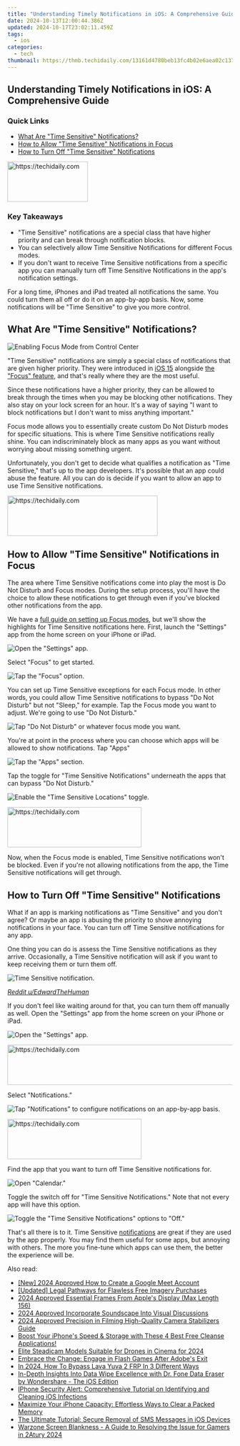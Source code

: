 ```yaml
---
title: "Understanding Timely Notifications in iOS: A Comprehensive Guide"
date: 2024-10-13T12:00:44.386Z
updated: 2024-10-17T23:02:11.459Z
tags:
  - ios
categories:
  - tech
thumbnail: https://thmb.techidaily.com/13161d4780beb13fc4b02e6aea02c1375d88cd123ec37a972f3b6c973af210c4.jpg
---
```


## Understanding Timely Notifications in iOS: A Comprehensive Guide

### Quick Links

* [What Are "Time Sensitive" Notifications?](https://twitter-videos.techidaily.com/updated-in-2024-tailored-techniques-to-procure-tweets-gifs/)
* [How to Allow "Time Sensitive" Notifications in Focus](https://tech-recovery.techidaily.com/hilarious-idevice-tricks-ultimate-guide-to-ipod-iphone-and-ipad-prank-ideas/)
* [How to Turn Off "Time Sensitive" Notifications](https://buynow-tips.techidaily.com/superior-wireless-audiophiles-choice-for-tv/)

<!-- affiliate ads begin -->
<a href="https://aligracehair.sjv.io/c/5597632/2135353/19272" target="_top" id="2135353">
  <img src="//a.impactradius-go.com/display-ad/19272-2135353" border="0" alt="https://techidaily.com" width="180" height="90"/>
</a>
<img height="0" width="0" src="https://aligracehair.sjv.io/i/5597632/2135353/19272" style="position:absolute;visibility:hidden;" border="0" />
<!-- affiliate ads end -->

### Key Takeaways

* "Time Sensitive" notifications are a special class that have higher priority and can break through notification blocks.
* You can selectively allow Time Sensitive Notifications for different Focus modes.
* If you don't want to receive Time Sensitive notifications from a specific app you can manually turn off Time Sensitive Notifications in the app's notification settings.

 For a long time, iPhones and iPad treated all notifications the same. You could turn them all off or do it on an app-by-app basis. Now, some notifications will be "Time Sensitive" to give you more control.

##  What Are "Time Sensitive" Notifications?

![Enabling Focus Mode from Control Center](https://static1.howtogeekimages.com/wordpress/wp-content/uploads/2021/06/Enabling-Focus-Mode-from-Control-Center.png) 

 "Time Sensitive" notifications are simply a special class of notifications that are given higher priority. They were introduced in [iOS 15](https://screen-mirroring-recording.techidaily.com/new-2024-approved-elite-5-emulators-transforming-old-ps1-games-on-pcs/) alongside [the "Focus" feature](https://youtube-data.techidaily.com/24-stay-ahead-with-innovation-integrating-youtube-into-your-educational-approach/), and that's really where they are the most useful.

 Since these notifications have a higher priority, they can be allowed to break through the times when you may be blocking other notifications. They also stay on your lock screen for an hour. It's a way of saying "I want to block notifications but I don't want to miss anything important."

 Focus mode allows you to essentially create custom Do Not Disturb modes for specific situations. This is where Time Sensitive notifications really shine. You can indiscriminately block as many apps as you want without worrying about missing something urgent.

 Unfortunately, you don't get to decide what qualifies a notification as "Time Sensitive," that's up to the app developers. It's possible that an app could abuse the feature. All you can do is decide if you want to allow an app to use Time Sensitive notifications.

<!-- affiliate ads begin -->
<a href="https://aligracehair.sjv.io/c/5597632/2135372/19272" target="_top" id="2135372">
  <img src="//a.impactradius-go.com/display-ad/19272-2135372" border="0" alt="https://techidaily.com" width="336" height="90"/>
</a>
<img height="0" width="0" src="https://aligracehair.sjv.io/i/5597632/2135372/19272" style="position:absolute;visibility:hidden;" border="0" />
<!-- affiliate ads end -->

##  How to Allow "Time Sensitive" Notifications in Focus

 The area where Time Sensitive notifications come into play the most is Do Not Disturb and Focus modes. During the setup process, you'll have the choice to allow these notifications to get through even if you've blocked other notifications from the app.

 We have a [full guide on setting up Focus modes](https://instagram-video-recordings.techidaily.com/updated-storystitcher-compelling-collage-for-instagram-users-for-2024/), but we'll show the highlights for Time Sensitive notifications here. First, launch the "Settings" app from the home screen on your iPhone or iPad.

![Open the &quot;Settings&quot; app.](https://static1.howtogeekimages.com/wordpress/wp-content/uploads/2021/08/2021-08-17_17-17-33.png) 

 Select "Focus" to get started.

![Tap the "Focus" option.](https://static1.howtogeekimages.com/wordpress/wp-content/uploads/2023/11/1-tap-focus.png) 

 You can set up Time Sensitive exceptions for each Focus mode. In other words, you could allow Time Sensitive notifications to bypass "Do Not Disturb" but not "Sleep," for example. Tap the Focus mode you want to adjust. We're going to use "Do Not Disturb." 

![Tap "Do Not Disturb" or whatever focus mode you want.](https://static1.howtogeekimages.com/wordpress/wp-content/uploads/2023/11/2-tap-do-not-disturb.png) 

 You're at point in the process where you can choose which apps will be allowed to show notifications. Tap "Apps"

![Tap the "Apps" section.](https://static1.howtogeekimages.com/wordpress/wp-content/uploads/2023/11/3-apps-priority-notifications.png) 

 Tap the toggle for "Time Sensitive Notifications" underneath the apps that can bypass "Do Not Disturb." 

![Enable the "Time Sensitive Locations" toggle.](https://static1.howtogeekimages.com/wordpress/wp-content/uploads/2023/11/4-time-sensitive-notifications.png) 

<!-- affiliate ads begin -->
<a href="https://aligracehair.sjv.io/c/5597632/2115916/19272" target="_top" id="2115916">
  <img src="//a.impactradius-go.com/display-ad/19272-2115916" border="0" alt="https://techidaily.com" width="300" height="90"/>
</a>
<img height="0" width="0" src="https://aligracehair.sjv.io/i/5597632/2115916/19272" style="position:absolute;visibility:hidden;" border="0" />
<!-- affiliate ads end -->

 Now, when the Focus mode is enabled, Time Sensitive notifications won't be blocked. Even if you're not allowing notifications from the app, the Time Sensitive notifications will get through.

##  How to Turn Off "Time Sensitive" Notifications

 What if an app is marking notifications as "Time Sensitive" and you don't agree? Or maybe an app is abusing the priority to shove annoying notifications in your face. You can turn off Time Sensitive notifications for any app.

 One thing you can do is assess the Time Sensitive notifications as they arrive. Occasionally, a Time Sensitive notification will ask if you want to keep receiving them or turn them off.

![Time Sensitive notification.](https://static1.howtogeekimages.com/wordpress/wp-content/uploads/2021/08/NnUbMN2feKZH9Q9cgkTJRnXs-C5c1ReWddrAzqoKRNA-1.jpg) 

_[Reddit u/EdwardTheHuman](https://www.reddit.com/r/iOSBeta/comments/o2d778/ios%5F15%5Fbeta%5F1%5Foption%5Fto%5Fkeep%5For%5Fturn%5Foff%5Ftime/)_

 If you don't feel like waiting around for that, you can turn them off manually as well. Open the "Settings" app from the home screen on your iPhone or iPad.

![Open the &quot;Settings&quot; app.](https://static1.howtogeekimages.com/wordpress/wp-content/uploads/2021/08/2021-08-17_17-17-33.png) 

<!-- affiliate ads begin -->
<a href="https://aidotcom.pxf.io/c/5597632/2129043/19576" target="_top" id="2129043">
  <img src="//a.impactradius-go.com/display-ad/19576-2129043" border="0" alt="https://techidaily.com" width="728" height="90"/>
</a>
<img height="0" width="0" src="https://aidotcom.pxf.io/i/5597632/2129043/19576" style="position:absolute;visibility:hidden;" border="0" />
<!-- affiliate ads end -->

 Select "Notifications."

![Tap "Notifications" to configure notifications on an app-by-app basis.](https://static1.howtogeekimages.com/wordpress/wp-content/uploads/2023/11/5-tap-notifications.png) 

<!-- affiliate ads begin -->
<a href="https://aligracehair.sjv.io/c/5597632/2027176/19272" target="_top" id="2027176">
  <img src="//a.impactradius-go.com/display-ad/19272-2027176" border="0" alt="https://techidaily.com" width="300" height="90"/>
</a>
<img height="0" width="0" src="https://aligracehair.sjv.io/i/5597632/2027176/19272" style="position:absolute;visibility:hidden;" border="0" />
<!-- affiliate ads end -->

 Find the app that you want to turn off Time Sensitive notifications for.

![Open "Calendar."](https://static1.howtogeekimages.com/wordpress/wp-content/uploads/2023/11/open-calendar6.png) 

 Toggle the switch off for "Time Sensitive Notifications." Note that not every app will have this option.

![Toggle the "Time Sensitive Notifications" options to "Off."](https://static1.howtogeekimages.com/wordpress/wp-content/uploads/2023/11/7-time-sensitive-notifications-off.png) 

 That's all there is to it. Time Sensitive [notifications](https://snapchat-videos.techidaily.com/updated-2024-approved-saving-snaps-from-snapchat-on-camera-roll-a-guide/) are great if they are used by the app properly. You may find them useful for some apps, but annoying with others. The more you fine-tune which apps can use them, the better the experience will be.

<ins class="adsbygoogle"
     style="display:block"
     data-ad-format="autorelaxed"
     data-ad-client="ca-pub-7571918770474297"
     data-ad-slot="1223367746"></ins>

<ins class="adsbygoogle"
     style="display:block"
     data-ad-client="ca-pub-7571918770474297"
     data-ad-slot="8358498916"
     data-ad-format="auto"
     data-full-width-responsive="true"></ins>

<span class="atpl-alsoreadstyle">Also read:</span>
<div><ul>
<li><a href="https://screen-activity-recording.techidaily.com/new-2024-approved-how-to-create-a-google-meet-account/"><u>[New] 2024 Approved How to Create a Google Meet Account</u></a></li>
<li><a href="https://vp-tips.techidaily.com/updated-legal-pathways-for-flawless-free-imagery-purchases/"><u>[Updated] Legal Pathways for Flawless Free Imagery Purchases</u></a></li>
<li><a href="https://video-capture.techidaily.com/2024-approved-essential-frames-from-apples-display-max-length-156/"><u>2024 Approved Essential Frames From Apple's Display (Max Length 156)</u></a></li>
<li><a href="https://article-helps.techidaily.com/2024-approved-incorporate-soundscape-into-visual-discussions/"><u>2024 Approved Incorporate Soundscape Into Visual Discussions</u></a></li>
<li><a href="https://extra-skills.techidaily.com/2024-approved-precision-in-filming-high-quality-camera-stabilizers-guide/"><u>2024 Approved Precision in Filming High-Quality Camera Stabilizers Guide</u></a></li>
<li><a href="https://os-tips.techidaily.com/1723620242101-boost-your-iphones-speed-and-storage-with-these-4-best-free-cleanse-applications/"><u>Boost Your iPhone's Speed & Storage with These 4 Best Free Cleanse Applications!</u></a></li>
<li><a href="https://vp-tips.techidaily.com/elite-steadicam-models-suitable-for-drones-in-cinema-for-2024/"><u>Elite Steadicam Models Suitable for Drones in Cinema for 2024</u></a></li>
<li><a href="https://games-able.techidaily.com/embrace-the-change-engage-in-flash-games-after-adobes-exit/"><u>Embrace the Change: Engage in Flash Games After Adobe's Exit</u></a></li>
<li><a href="https://android-frp.techidaily.com/in-2024-how-to-bypass-lava-yuva-2-frp-in-3-different-ways-by-drfone-android/"><u>In 2024, How To Bypass Lava Yuva 2 FRP In 3 Different Ways</u></a></li>
<li><a href="https://os-tips.techidaily.com/in-depth-insights-into-data-wipe-excellence-with-dr-fone-data-eraser-by-wondershare-the-ios-edition/"><u>In-Depth Insights Into Data Wipe Excellence with Dr. Fone Data Eraser by Wondershare - The iOS Edition</u></a></li>
<li><a href="https://os-tips.techidaily.com/iphone-security-alert-comprehensive-tutorial-on-identifying-and-cleaning-ios-infections/"><u>IPhone Security Alert: Comprehensive Tutorial on Identifying and Cleaning iOS Infections</u></a></li>
<li><a href="https://os-tips.techidaily.com/maximize-your-iphone-capacity-effortless-ways-to-clear-a-packed-memory/"><u>Maximize Your iPhone Capacity: Effortless Ways to Clear a Packed Memory</u></a></li>
<li><a href="https://os-tips.techidaily.com/the-ultimate-tutorial-secure-removal-of-sms-messages-in-ios-devices/"><u>The Ultimate Tutorial: Secure Removal of SMS Messages in iOS Devices</u></a></li>
<li><a href="https://win-solutions.techidaily.com/warzone-screen-blankness-a-guide-to-resolving-the-issue-for-gamers-in-2atury-2024/"><u>Warzone Screen Blankness - A Guide to Resolving the Issue for Gamers in 2Atury 2024</u></a></li>
</ul></div>

